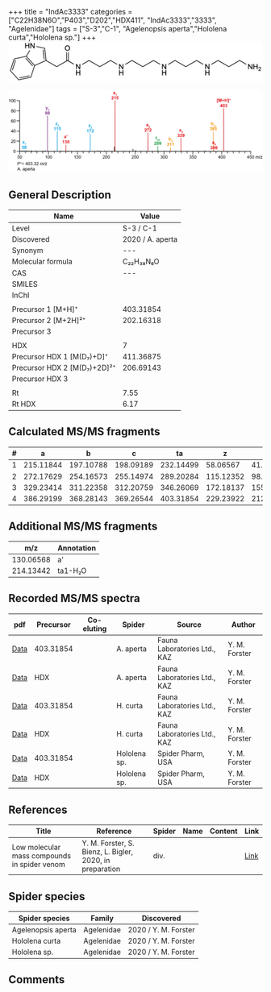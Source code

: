 +++
title = "IndAc3333"
categories = ["C22H38N6O","P403","D202","HDX411",
"IndAc3333","3333",
"Agelenidae"]
tags = ["S-3","C-1",
"Agelenopsis aperta","Hololena curta","Hololena sp."]
+++
![](/img/IndAc3333.png)

![](/img_MSMS/403_IndAc3333_Aa.png?classes=border)

## General Description

| Name                        | Value            |
|-----------------------------|------------------|
| Level                       | S-3 / C-1               |
| Discovered                  | 2020 / A. aperta |
| Synonym                     | ---              |
| Molecular formula           | C₂₂H₃₈N₆O        |
| CAS                         | ---              |
| SMILES |   |
| InChI  |   |
|                             |                  |
| Precursor 1 [M+H]⁺          | 403.31854        |
| Precursor 2 [M+2H]²⁺        | 202.16318        |
| Precursor 3                 |                  |
|                             |                  |
| HDX                         | 7                |
| Precursor HDX 1 [M(D₇)+D]⁺   | 411.36875        |
| Precursor HDX 2 [M(D₇)+2D]²⁺ | 206.69143        |
| Precursor HDX 3             |                  |
|                             |                  |
| Rt                          | 7.55             |
| Rt HDX                      | 6.17             |

## Calculated MS/MS fragments

| # | a         | b         | c         | ta        | z         | y         | tz        |
|---|-----------|-----------|-----------|-----------|-----------|-----------|-----------|
| 1 | 215.11844 | 197.10788 | 198.09189 | 232.14499 | 58.06567  | 41.03912  | 75.09222  |
| 2 | 272.17629 | 254.16573 | 255.14974 | 289.20284 | 115.12352 | 98.09697  | 132.15007 |
| 3 | 329.23414 | 311.22358 | 312.20759 | 346.26069 | 172.18137 | 155.15482 | 189.20792 |
| 4 | 386.29199 | 368.28143 | 369.26544 | 403.31854 | 229.23922 | 212.21267 | 246.26577 |

## Additional MS/MS fragments

| m/z       | Annotation |
|-----------|------------|
| 130.06568 | a'         |
| 214.13442 | ta1-H₂O    |

## Recorded MS/MS spectra

| pdf                                            | Precursor | Co-eluting | Spider    | Source                       | Author        |
|------------------------------------------------|-----------|------------|-----------|------------------------------|---------------|
| [Data](/pdf/A-aperta/403_IndAc3333_Aa.pdf)     | 403.31854 |            | A. aperta | Fauna Laboratories Ltd., KAZ | Y. M. Forster |
| [Data](/pdf/A-aperta/403_IndAc3333_Aa_HDX.pdf) | HDX       |            | A. aperta | Fauna Laboratories Ltd., KAZ | Y. M. Forster |
| [Data](/pdf/H-curta/403_IndAc3333_Hc.pdf) | 403.31854 |           | H. curta | Fauna Laboratories Ltd., KAZ | Y. M. Forster |
| [Data](/pdf/H-curta/403_IndAc3333_Hc_HDX.pdf) | HDX |           | H. curta | Fauna Laboratories Ltd., KAZ | Y. M. Forster |
| [Data](/pdf/Hololena-sp/403_IndAc3333_Ho-sp.pdf) | 403.31854 |           | Hololena sp. | Spider Pharm, USA | Y. M. Forster |
| [Data](/pdf/Hololena-sp/403_IndAc3333_Ho-sp_HDX.pdf) | HDX |           | Hololena sp. | Spider Pharm, USA | Y. M. Forster |

## References

| Title     | Reference   | Spider    | Name   | Content  | Link |
|-----------|-------------|-----------|--------|----------|-----|
| Low molecular mass compounds in spider venom      | Y. M. Forster, S. Bienz, L. Bigler, 2020, in preparation          | div.       |   |   | [Link](unknown) |

## Spider species

| Spider species     | Family     | Discovered           |
|--------------------|------------|----------------------|
| Agelenopsis aperta | Agelenidae | 2020 / Y. M. Forster |
| Hololena curta | Agelenidae | 2020 / Y. M. Forster |
| Hololena sp. | Agelenidae | 2020 / Y. M. Forster |

## Comments